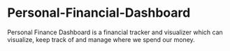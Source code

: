 # Personal-Financial-Dashboard
Personal Finance Dashboard is a financial tracker and visualizer which can visualize, keep track of and manage where we spend our money.

